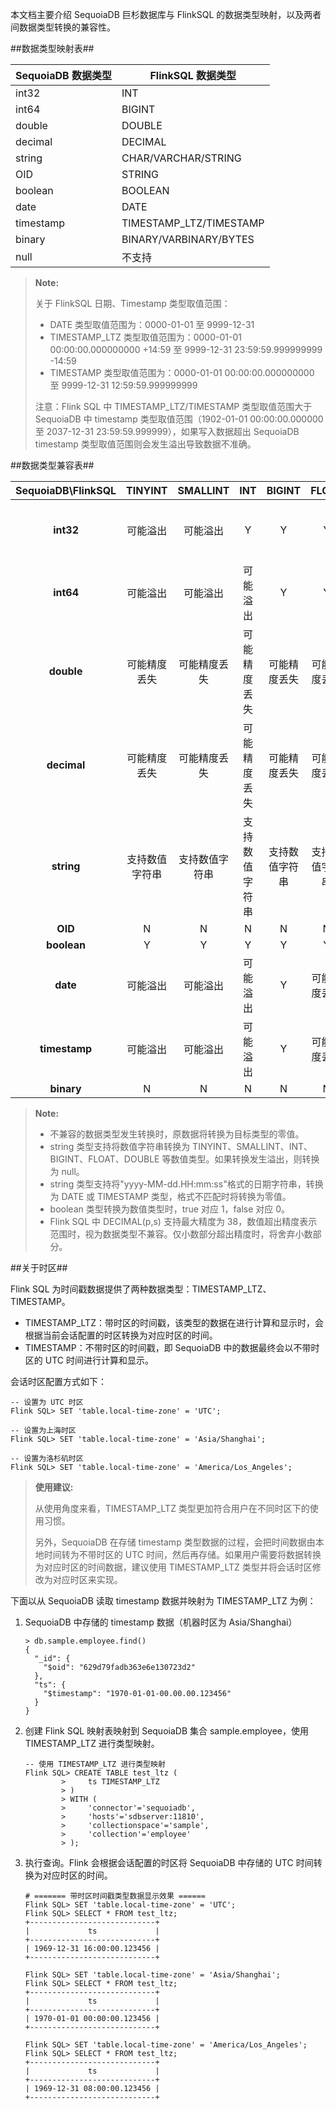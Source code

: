 [^_^]:
    FlinkSQL 连接器-数据类型映射

本文档主要介绍 SequoiaDB 巨杉数据库与 FlinkSQL 的数据类型映射，以及两者间数据类型转换的兼容性。
 
##数据类型映射表##

| SequoiaDB 数据类型   |     FlinkSQL 数据类型    |
| ---------------     | ---------------------   |
|   int32             |           INT           |
|   int64             |          BIGINT         |
|   double            |          DOUBLE         |
|   decimal           |         DECIMAL         |
|   string            |   CHAR/VARCHAR/STRING   |
|   OID               |          STRING         |
|   boolean           |         BOOLEAN         |
|   date              |           DATE          |
|   timestamp         | TIMESTAMP_LTZ/TIMESTAMP |
|   binary            | BINARY/VARBINARY/BYTES  |
|   null              |         不支持           |

>**Note:**
> 
> 关于 FlinkSQL 日期、Timestamp 类型取值范围：
>
> - DATE 类型取值范围为：0000-01-01 至 9999-12-31
> - TIMESTAMP_LTZ 类型取值范围为：0000-01-01 00:00:00.000000000 +14:59 至 9999-12-31 23:59:59.999999999 -14:59
> - TIMESTAMP 类型取值范围为：0000-01-01 00:00:00.000000000 至 9999-12-31 12:59:59.999999999
> 
> 注意：Flink SQL 中 TIMESTAMP_LTZ/TIMESTAMP 类型取值范围大于 SequoiaDB 中 timestamp 类型取值范围（1902-01-01 00:00:00.000000 至 2037-12-31 23:59:59.999999），如果写入数据超出 SequoiaDB timestamp 类型取值范围则会发生溢出导致数据不准确。


##数据类型兼容表##

|SequoiaDB\FlinkSQL|TINYINT|SMALLINT|INT|BIGINT|FLOAT|DOUBLE|DATE|TIMESTAMP_LTZ/TIMESTAMP|BOOLEAN|DECIMAL|CHAR/VARCHAR/STRING|BINARY/VARBINARY/BYTES|
|:-:|:-:|:-:|:-:|:-:|:-:|:-:|:-:|:-:|:-:|:-:|:-:|:-:|
|**int32**|可能溢出|可能溢出|Y|Y|Y|Y|可能超出DATE范围|可能超出TIMESTAMP范围|Y|Y|Y|Y|
|**int64**|可能溢出|可能溢出|可能溢出|Y|Y|Y|可能超出DATE范围|可能超出TIMESTAMP范围|Y|Y|Y|Y|
|**double**|可能精度丢失|可能精度丢失|可能精度丢失|可能精度丢失|可能精度丢失|Y|N|N|Y|Y|Y|Y|
|**decimal**|可能精度丢失|可能精度丢失|可能精度丢失|可能精度丢失|可能精度丢失|可能精度丢失|N|N|Y|Y|Y|Y|
|**string**|支持数值字符串|支持数值字符串|支持数值字符串|支持数值字符串|支持数值字符串|支持数值字符串|支持Date字符串|支持Timestamp字符串|支持Bool字符串|支持数值字符串|Y|Y|
|**OID**|N|N|N|N|N|N|N|N|N|N|Y|Y|
|**boolean**|Y|Y|Y|Y|Y|Y|N|N|Y|Y|Y|Y|
|**date**|可能溢出|可能溢出|可能溢出|Y|可能精度丢失|可能精度丢失|Y|Y|N|Y|Y|Y|
|**timestamp**|可能溢出|可能溢出|可能溢出|Y|可能精度丢失|可能精度丢失|Y|Y|N|Y|Y|Y|
|**binary**|N|N|N|N|N|N|N|N|N|N|Y|Y|

>**Note:**
>
> - 不兼容的数据类型发生转换时，原数据将转换为目标类型的零值。
> - string 类型支持将数值字符串转换为 TINYINT、SMALLINT、INT、BIGINT、FLOAT、DOUBLE 等数值类型。如果转换发生溢出，则转换为 null。
> - string 类型支持将"yyyy-MM-dd.HH:mm:ss"格式的日期字符串，转换为 DATE 或 TIMESTAMP 类型，格式不匹配时将转换为零值。
> - boolean 类型转换为数值类型时，true 对应 1，false 对应 0。
> - Flink SQL 中 DECIMAL(p,s) 支持最大精度为 38，数值超出精度表示范围时，视为数据类型不兼容。仅小数部分超出精度时，将舍弃小数部分。

##关于时区##

Flink SQL 为时间戳数据提供了两种数据类型：TIMESTAMP_LTZ、TIMESTAMP。

- TIMESTAMP_LTZ：带时区的时间戳，该类型的数据在进行计算和显示时，会根据当前会话配置的时区转换为对应时区的时间。
- TIMESTAMP：不带时区的时间戳，即 SequoiaDB 中的数据最终会以不带时区的 UTC 时间进行计算和显示。

会话时区配置方式如下：

```sql-lang
-- 设置为 UTC 时区
Flink SQL> SET 'table.local-time-zone' = 'UTC';

-- 设置为上海时区
Flink SQL> SET 'table.local-time-zone' = 'Asia/Shanghai';

-- 设置为洛杉矶时区
Flink SQL> SET 'table.local-time-zone' = 'America/Los_Angeles';
```

>**使用建议:** 
>
>从使用角度来看，TIMESTAMP_LTZ 类型更加符合用户在不同时区下的使用习惯。
> 
>另外，SequoiaDB 在存储 timestamp 类型数据的过程，会把时间数据由本地时间转为不带时区的 UTC 时间，然后再存储。如果用户需要将数据转换为对应时区的时间数据，建议使用 TIMESTAMP_LTZ 类型并将会话时区修改为对应时区来实现。

下面以从 SequoiaDB 读取 timestamp 数据并映射为 TIMESTAMP_LTZ 为例：

1. SequoiaDB 中存储的 timestamp 数据（机器时区为 Asia/Shanghai）

    ```shell
    > db.sample.employee.find()
    {
      "_id": {
        "$oid": "629d79fadb363e6e130723d2"
      },
      "ts": {
        "$timestamp": "1970-01-01-00.00.00.123456"
      }
    }
    ```

2. 创建 Flink SQL 映射表映射到 SequoiaDB 集合 sample.employee，使用 TIMESTAMP_LTZ 进行类型映射。

    ```sql-lang
    -- 使用 TIMESTAMP_LTZ 进行类型映射
    Flink SQL> CREATE TABLE test_ltz (
            >     ts TIMESTAMP_LTZ
            > )
            > WITH (
            >     'connector'='sequoiadb',
            >     'hosts'='sdbserver:11810',
            >     'collectionspace'='sample',
            >     'collection'='employee'   
            > );
    ```

3. 执行查询。Flink 会根据会话配置的时区将 SequoiaDB 中存储的 UTC 时间转换为对应时区的时间。

    ```shell
    # ======= 带时区时间戳类型数据显示效果 ======
    Flink SQL> SET 'table.local-time-zone' = 'UTC';
    Flink SQL> SELECT * FROM test_ltz;
    +----------------------------+
    |             ts             |
    +----------------------------+
    | 1969-12-31 16:00:00.123456 |
    +----------------------------+

    Flink SQL> SET 'table.local-time-zone' = 'Asia/Shanghai';
    Flink SQL> SELECT * FROM test_ltz;
    +----------------------------+
    |             ts             |
    +----------------------------+
    | 1970-01-01 00:00:00.123456 |
    +----------------------------+

    Flink SQL> SET 'table.local-time-zone' = 'America/Los_Angeles';
    Flink SQL> SELECT * FROM test_ltz;
    +----------------------------+
    |             ts             |
    +----------------------------+
    | 1969-12-31 08:00:00.123456 |
    +----------------------------+
    ```